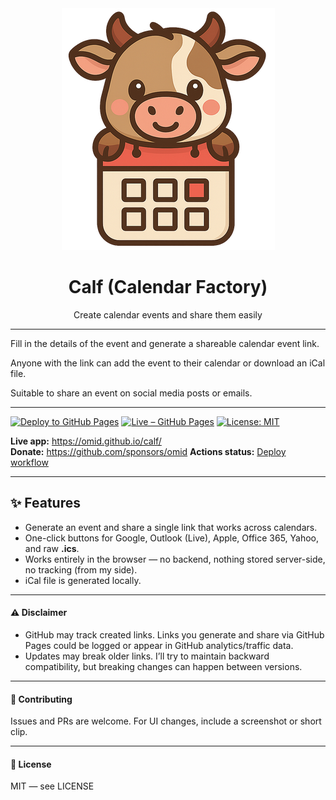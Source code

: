 <div align="center"><img src="src/assets/logo.png"/></div>

<h1 align="center">Calf (Calendar Factory)</h1>

<div align="center">Create calendar events and share them easily</div>

---

Fill in the details of the event and generate a shareable calendar event link.

Anyone with the link can add the event to their calendar or download an iCal file.

Suitable to share an event on social media posts or emails.

---

[![Deploy to GitHub Pages](https://github.com/omid/calf/actions/workflows/deploy.yml/badge.svg?branch=master)](https://github.com/omid/calf/actions/workflows/deploy.yml)
[![Live – GitHub Pages](https://img.shields.io/badge/live-calf%20on%20gh%20pages-4caf50.svg)](https://omid.github.io/calf/)
[![License: MIT](https://img.shields.io/badge/license-MIT-blue.svg)](#license)

**Live app:** <https://omid.github.io/calf/>  
**Donate:** <https://github.com/sponsors/omid>
**Actions status:** [Deploy workflow](https://github.com/omid/calf/actions/workflows/deploy.yml)

---

## ✨ Features

- Generate an event and share a single link that works across calendars.
- One-click buttons for Google, Outlook (Live), Apple, Office 365, Yahoo, and raw **.ics**.
- Works entirely in the browser — no backend, nothing stored server-side, no tracking (from my side).
- iCal file is generated locally.

---

#### ⚠️ Disclaimer

- GitHub may track created links. Links you generate and share via GitHub Pages could be logged or appear in GitHub analytics/traffic data.
- Updates may break older links. I’ll try to maintain backward compatibility, but breaking changes can happen between versions.

---

#### 🤝 Contributing

Issues and PRs are welcome. For UI changes, include a screenshot or short clip.

---

#### 📜 License

MIT — see LICENSE
